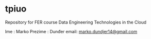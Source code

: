 # tpiuo
Repository for FER course Data Engineering Technologies in the Cloud

Ime : Marko 
Prezime : Dunđer
email: marko.dundjer14@gmail.com
